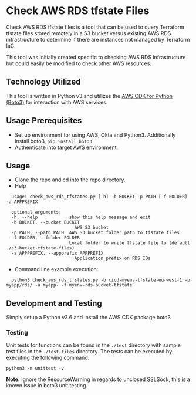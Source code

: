 # Check AWS RDS tfstate Files

Check AWS RDS tfstate files is a tool that can be used to query Terraform tfstate files stored remotely in a S3 bucket versus existing AWS RDS infrastructure to determine if there are instances not managed by Terraform IaC.

This tool was initially created specific to checking AWS RDS infrastructure but could easily be modified to check other AWS resources.

## Technology Utilized

This tool is written in Python v3 and utilizes the [AWS CDK for Python (Boto3)](https://boto3.amazonaws.com/v1/documentation/api/latest/index.html) for interaction with AWS services.

## Usage Prerequisites

* Set up environment for using AWS, Okta and Python3. Additionally install boto3, `pip install boto3`
* Authenticate into target AWS environment.

## Usage

* Clone the repo and cd into the repo directory.
* Help
```
  usage: check_aws_rds_tfstates.py [-h] -b BUCKET -p PATH [-f FOLDER] -a APPPREFIX

  optional arguments:
  -h, --help            show this help message and exit
  -b BUCKET, --bucket BUCKET
                          AWS S3 bucket
  -p PATH, --path PATH  AWS S3 bucket folder path to tfstate files
  -f FOLDER, --folder FOLDER
                        Local folder to write tfstate file to (default ./s3-bucket-tfstate-files)
  -a APPPREFIX, --appprefix APPPREFIX
                          Application prefix on RDS IDs
```
* Command line example execution:
```
  python3 check_aws_rds_tfstates.py -b cicd-myenv-tfstate-eu-west-1 -p myapp/rds/ -a myapp- -f myenv-rds-bucket-tfstate`
```

## Development and Testing

Simply setup a Python v3.6 and install the AWS CDK package boto3.

### Testing

Unit tests for functions can be found in the `./test` directory with sample test files in the `./test-files` directory. The tests can be executed by executing the following command:

```
python3 -m unittest -v
```

**Note:** Ignore the ResourceWarning in regards to unclosed SSLSock, this is a known issue in boto3 unit testing.